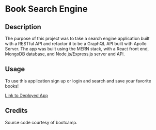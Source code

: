 # Book Search Engine

## Description

The purpose of this project was to take a search engine application built with a RESTful API and refactor it to be a GraphQL API built with Apollo Server. The app was built using the MERN stack, with a React front end, MongoDB database, and Node.js/Express.js server and API.

## Usage

To use this application sign up or login and search and save your favorite books!

[Link to Deployed App](https://hw-21-book-se.onrender.com)

## Credits

Source code courtesy of bootcamp.
